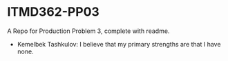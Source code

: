 # ITMD362-PP03
A Repo for Production Problem 3, complete with readme.
* Kemelbek Tashkulov: I believe that my primary strengths are that I have none.
 
